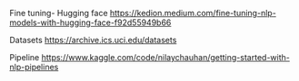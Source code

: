 Fine tuning- Hugging face
https://kedion.medium.com/fine-tuning-nlp-models-with-hugging-face-f92d55949b66

Datasets
https://archive.ics.uci.edu/datasets

Pipeline
https://www.kaggle.com/code/nilaychauhan/getting-started-with-nlp-pipelines

